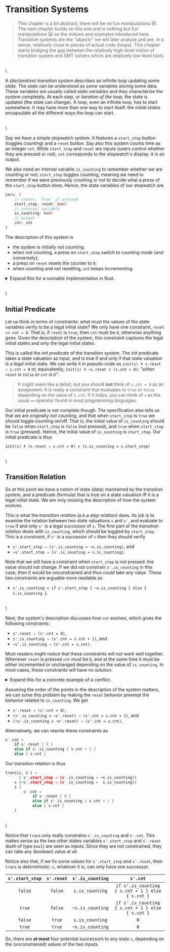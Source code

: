 # Transition Systems

> This chapter is a bit abstract, there will be no fun manipulations 😿. The next chapter builds on
> this one and is nothing but fun manipulations 😺 on the notions and examples introduced here.
> Transition systems are the *"objects"* we will later analyze and are, in a sense, relatively
> close to pieces of actual code (loops). This chapter starts bridging the gap between the
> relatively high-level notion of transition system and SMT solvers which are relatively low-level
> tools.

\
\

A *(declarative) transition system* describes an infinite loop updating some *state*. The *state*
can be understood as some variables storing some data. These variables are usually called *state
variables* and they characterize the system completely. At each *step*, or *iteration of the loop*,
the state is updated (the state can change). A loop, even an infinite loop, has to start somewhere.
It may have more than one way to start itself: the *initial states* encapsulate all the different
ways the loop can start.

\
\

Say we have a simple stopwatch system. It features a `start_stop` button (toggles counting) and a
`reset` button. Say also this system counts time as an integer `cnt`. While `start_stop` and
`reset` are inputs (users control whether they are pressed or not), `cnt` corresponds to the
stopwatch's display: it is an output.

We also need an internal variable `is_counting` to remember whether we are counting or not:
`start_stop` toggles counting, meaning we need to remember if we were previously counting or not to
decide what a press of the `start_stop` button does. Hence, the state variables of our stopwatch are

```rust ,no_run,compile_fail
vars: (
	// inputs, `true` if pressed
	start_stop, reset: bool
	// internal variable
	is_counting: bool
	// output
	cnt: int
)
```

The description of this system is

- the system is initially not counting;
- when not counting, a press on `start_stop` switch to counting mode (and conversely);
- a press on `reset` resets the counter to `0`;
- when counting and not resetting, `cnt` keeps incrementing.

<details>
	<summary>Expand this for a runnable implementation in Rust.</summary>

```rust ,editable
{{ #include code/sw_1.rs }}
```

</details>

\
\

## Initial Predicate

Let us think in terms of constraints: what must the values of the state variables verify to be a
legal initial state? We only have one constraint, `reset => cnt = 0`. That is, if `reset` is
`true`, then `cnt` must be `0`, otherwise anything goes. Given the description of the system, this
constraint captures the legal initial states and only the legal initial states.

This is called the *init predicate* of the transition system. The init predicate takes a state
valuation as input, and is true if and only if that state valuation is a legal initial state. We
can write it in pseudo-code as `init(s) ≜ s.reset ⇒ s.cnt = 0` or, equivalently, `init(s) ≜
¬s.reset ∨ (s.cnt = 0)`: *"either `reset` is `false` or `cnt` is `0`"*.

> It might seem like a detail, but you should **not** think of `s.cnt = 0` as an assignment. It is
> really a constraint that evaluates to `true` or `false` depending on the value of `s.cnt`. If it
> helps, you can think of `=` as the usual `==` operator found in most programming languages.

Our initial predicate is not complete though. The specification also tells us that we are
originally *not counting*, and that when `start_stop` is `true` we should toggle counting on/off.
That is, the initial value of `is_counting` should be `false` when `start_stop` is `false` (not
pressed), and `true` when `start_stop` is `true` (pressed). Hence, the initial value of
`is_counting` is `start_stop`. Our initial predicate is thus

```text
init(s) ≜ (s.reset ⇒ s.cnt = 0) ∧ (s.is_counting = s.start_stop)
```

\
\

## Transition Relation

So at this point we have a notion of state (data) maintained by the transition system, and a
predicate (formula) that is true on a state valuation iff it is a legal initial state. We are only
missing the description of how the system evolves.

This is what the *transition relation* (a.k.a *step relation*) does. Its job is to examine the
relation between two state valuations `s` and `s'`, and evaluate to `true` if and only `s'` is a
legal successor of `s`. The first part of the *transition relation* deals with `is_counting`, which
should be toggled by `start_stop`. This is a constraint, if `s'` is a successor of `s` then they
should verify

- `s'.start_stop ⇒ (s'.is_counting = ¬s.is_counting)`, and
- `¬s'.start_stop ⇒ (s'.is_counting = s.is_counting)`.


Note that we still have a constraint when `start_stop` is not pressed: the value should not change.
If we did not constrain `s'.is_counting` in this case, then it would be unconstrained and thus
could take any value. These two constraints are arguable more readable as

- `s'.is_counting = if s'.start_stop { ¬s.is_counting } else { s.is_counting }`.

\
\

Next, the system's description discusses how `cnt` evolves, which gives the following constraints:

- `s'.reset ⇒ (s'.cnt = 0)`,
- `s'.is_counting ⇒ (s'.cnt = s.cnt + 1)`, and
- `¬s'.is_counting ⇒ (s'.cnt = s.cnt)`.

Most readers might notice that these constraints will not work well together. Whenever `reset` is
pressed `cnt` must be `0`, and at the same time it must be either incremented or unchanged
depending on the value of `is_counting`. In most cases, these constraints will have no solution.

<details>
	<summary>Expand this for a concrete example of a conflict.</summary>

> Say `s.cnt = 1`, and both `s'.reset` and `s'.is_counting` are `true`. Then by the first
> constraint, we must have `s'.cnt = 0`; by the second constraint, we must also have `s'.cnt = 2`.
> Hence, both constraints are in conflict and, together, they are unsatisfiable.

</details>

Assuming the order of the points in the description of the system matters, we can solve this problem
by making the `reset` behavior preempt the behavior related to `is_counting`. We get

- `s'.reset ⇒ (s'.cnt = 0)`,
- `(s'.is_counting ∧ ¬s'.reset) ⇒ (s'.cnt = s.cnt + 1)`, and
- `(¬s'.is_counting ∧ ¬s'.reset) ⇒ (s'.cnt = s.cnt)`.

Alternatively, we can rewrite these constraints as

```rust ,compile_fail,no_run
s'.cnt =
	if s'.reset { 0 }
	else if s'.is_counting { s.cnt + 1 }
	else { s.cnt }
```

Our transition relation is thus

```rust ,compile_fail,no_run
trans(s, s') =
	  ( s'.start_stop ⇒ (s'.is_counting = ¬s.is_counting))
	∧ (¬s'.start_stop ⇒ (s'.is_counting =  s.is_counting))
	∧ (
		s'.cnt =
			if s'.reset { 0 }
			else if s'.is_counting { s.cnt + 1 }
			else { s.cnt }
	)
```

\
\

Notice that `trans` only really constrains `s'.is_counting` and `s'.cnt`. This makes sense as the
two other states variables `s'.start_stop` and `s'.reset` (both of type `bool`) are seen as
*inputs*. Since they are not constrained, they can take any (boolean) value at all.

Notice also that, if we fix some values for `s'.start_stop` and `s'.reset`, then `trans` is
*deterministic*: `s`, whatever it is, can only have one successor.

| `s'.start_stop` | `s'.reset` | `s'.is_counting` | `s'.cnt` |
|:---:|:---:|:---:|:---:|
| `false` | `false` | `s.is_counting` | `if s'.is_counting { s.cnt + 1 } else { s.cnt }` |
| `true` | `false` | `¬s.is_counting` | `if s'.is_counting { s.cnt + 1 } else { s.cnt }` |
| `false` | `true` | `s.is_counting` | `0` |
| `true` | `true` | `¬s.is_counting` | `0` |

So, there are **at most** four potential successors to any state `s`, depending on the
(unconstrained) values of the two inputs.
